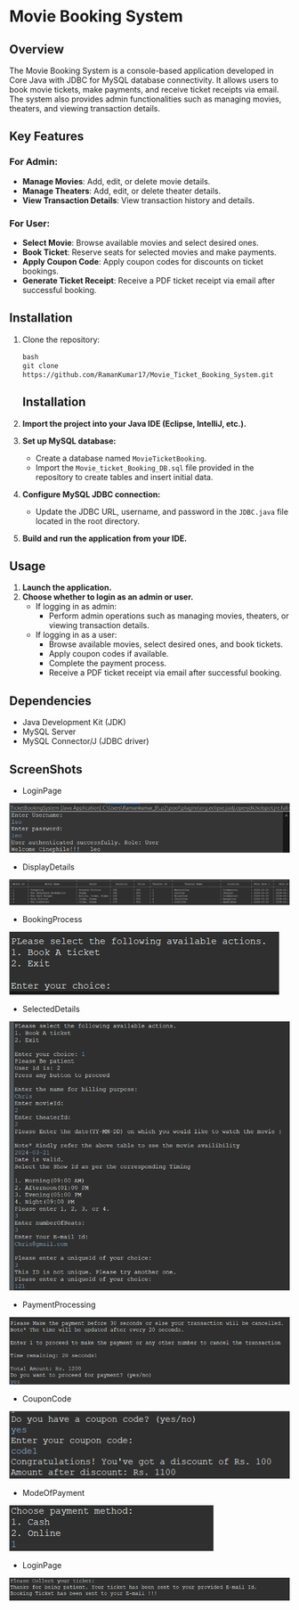 
# Movie Booking System

## Overview

The Movie Booking System is a console-based application developed in Core Java with JDBC for MySQL database connectivity. It allows users to book movie tickets, make payments, and receive ticket receipts via email. The system also provides admin functionalities such as managing movies, theaters, and viewing transaction details.

## Key Features

### For Admin:

- **Manage Movies**: Add, edit, or delete movie details.
- **Manage Theaters**: Add, edit, or delete theater details.
- **View Transaction Details**: View transaction history and details.

### For User:

- **Select Movie**: Browse available movies and select desired ones.
- **Book Ticket**: Reserve seats for selected movies and make payments.
- **Apply Coupon Code**: Apply coupon codes for discounts on ticket bookings.
- **Generate Ticket Receipt**: Receive a PDF ticket receipt via email after successful booking.

## Installation

1. Clone the repository:
   ```
   bash
   git clone https://github.com/RamanKumar17/Movie_Ticket_Booking_System.git
   ```
   ## Installation
   
1. **Import the project into your Java IDE (Eclipse, IntelliJ, etc.).**
2. **Set up MySQL database:**
   - Create a database named `MovieTicketBooking`.
   - Import the `Movie_ticket_Booking_DB.sql` file provided in the repository to create tables and insert initial data.
3. **Configure MySQL JDBC connection:**
   - Update the JDBC URL, username, and password in the `JDBC.java` file located in the root directory.
4. **Build and run the application from your IDE.**

## Usage

1. **Launch the application.**
2. **Choose whether to login as an admin or user.**
   - If logging in as admin:
     - Perform admin operations such as managing movies, theaters, or viewing transaction details.
   - If logging in as a user:
     - Browse available movies, select desired ones, and book tickets.
     - Apply coupon codes if available.
     - Complete the payment process.
     - Receive a PDF ticket receipt via email after successful booking.

## Dependencies

- Java Development Kit (JDK)
- MySQL Server
- MySQL Connector/J (JDBC driver)

## ScreenShots 

- LoginPage
  
![Login Screen Dempo](Screenshots/loginPage.png)

- DisplayDetails
  
![Display Details Demo](Screenshots/DisplayDetails.png)

- BookingProcess
  
![Booking Process Demo](Screenshots/BookingProcess.png)

- SelectedDetails
  
![Selected Details Dempo](Screenshots/SelectedDetails.png)

- PaymentProcessing
  
![Payment Processing Dempo](Screenshots/PaymentProcessing.png)

- CouponCode
  
![Coupon Code Dempo](Screenshots/CouponCode.png)

- ModeOfPayment
  
![Mode Of Payment Dempo](Screenshots/ModeOfPayment.png)

- LoginPage
  
![Ticket Booked Dempo](Screenshots/TicketBooked.png)
